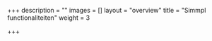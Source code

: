 +++
description = ""
images = []
layout = "overview"
title = "Simmpl functionaliteiten"
weight = 3

+++

